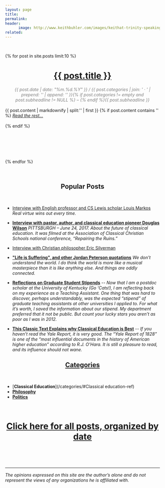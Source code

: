 ```yaml
---
layout: page
title: 
permalink: 
header:
      image: http://www.keithbuhler.com/images/keithat-trinity-speaking.jpg
related: 
---
```


<br>


{% for post in site.posts limit:10 %}
<div>
<center>
<h1><font color="gray"> <a href="{{ post.url | prepend: site.baseurl }}">{{ post.title }}</a></font></h1>
<span class="time"> <font color="gray" font-size="2em"><i> {{ post.date | date: "%m.%d.%Y" }} / {{ post.categories | join: ' &middot; ' | prepend: '<span class="subheader">' | append: '</span>' }}{% if post.categories != empty and post.subheadline != NULL %} – {% endif %}{{ post.subheadline }} </i></font></span> 
</center>
<br>
{{ post.content | markdownify | split:'<!--more-->' | first }}
{% if post.content contains '<!--more-->' %}
<a href="{{ post.url | prepend: site.baseurl }}"><i>Read the rest... </i></a><br><br>
{% endif %}

</div>

<br>
<br>
<br>
<br>
<br>

{% endfor %}


<br> 


<center>
<h2> Popular Posts</h2> 
</center>
<br> 


- [Interview with English professor and CS Lewis scholar Louis Markos](http://www.keithbuhler.com/markos) *Real virtue wins out every time.*

- [**Interview with pastor, author, and classical education pioneer Douglas Wilson**](http://www.keithbuhler.com/classical%20education/2017/07/13/interview-douglas-wilson.html) *PITTSBURGH – June 24, 2017. About the future of classical education. It was filmed at the Association of Classical Christian Schools national conference, “Repairing the Ruins.”*


- [Interview with Christian philosopher Eric Silverman](http://www.keithbuhler.com/philosophy/2017/11/24/silverman-interview.html) 

- [**"Life is Suffering", and other Jordan Peterson quotations**](http://www.keithbuhler.com/philosophy/2017/04/25/jordan-peterson-quotes.html) *We don’t understand the world. I do think the world is more like a musical masterpiece than it is like anything else. And things are oddly connected.*


- [**Reflections on Graduate Student Stipends**](http://www.keithbuhler.com/buhlerreport/philosophy/2017/02/23/Reflections-on-Philosophy-Graduate-School-Stipends.html) -- *Now that I am a postdoc scholar at the University of Kentucky (Go ‘Cats!), I am reflecting back on my experience as a Teaching Assistant. One thing that was hard to discover, perhaps understandably, was the expected “stipend” of graduate teaching assistants at other universities I applied to. For what it’s worth, I saved the information about our stipend. My department preferred that it not be public. But count your lucky stars you aren’t as poor as I was in 2012.*


-  [**This Classic Text Explains why Classical Education is Best**](http://www.keithbuhler.com/buhlerreport/yalereport-post/) -- *If you haven’t read the Yale Report, it is very good. The “Yale Report of 1828” is one of the “most influential documents in the history of American higher education” according to R.J. O’Hara. It is still a pleasure to read, and its influence should not wane.*







<center>
<h2> <a href="/categories"> Categories </a> </h2>
</center>
<br>

* [**Classical Education**](/categories/#Classical education-ref)
* [**Philosophy**](/categories/#Philosophy-ref)
* [**Politics**](/categories/#Politics-ref)





<center>
<br>
<h1> <a href="/archive"> Click here for all posts, organized by date </a> </h1>
<br>
<br>

</center>





<br>

---

*The opinions expressed on this site are the author’s alone and do not represent the views of any organizations he is affiliated with.*

<!-- Code for posting just an excerpt (with no image) of each post. Put under heading. {% if post.excerpt %}<p class="archive__item-excerpt" itemprop="description">{{ post.excerpt | markdownify | strip_html | truncate: 160 }}</p>{% endif %}-->

